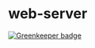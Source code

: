 # web-server

[![Greenkeeper badge](https://badges.greenkeeper.io/alikahwaji/web-server.svg)](https://greenkeeper.io/)